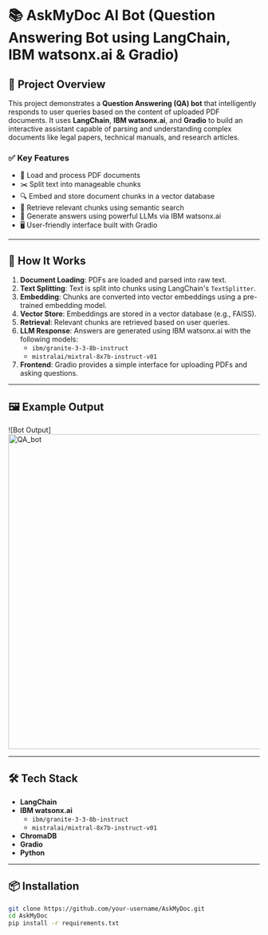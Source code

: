 # 📚 AskMyDoc AI Bot (Question Answering Bot using LangChain, IBM watsonx.ai & Gradio)

## 🧠 Project Overview

This project demonstrates a **Question Answering (QA) bot** that intelligently responds to user queries based on the content of uploaded PDF documents. It uses **LangChain**, **IBM watsonx.ai**, and **Gradio** to build an interactive assistant capable of parsing and understanding complex documents like legal papers, technical manuals, and research articles.

### ✅ Key Features

- 📄 Load and process PDF documents  
- ✂️ Split text into manageable chunks  
- 🔍 Embed and store document chunks in a vector database  
- 🧭 Retrieve relevant chunks using semantic search  
- 🤖 Generate answers using powerful LLMs via IBM watsonx.ai  
- 🖥️ User-friendly interface built with Gradio  

---

## 🚀 How It Works

1. **Document Loading**: PDFs are loaded and parsed into raw text.  
2. **Text Splitting**: Text is split into chunks using LangChain's `TextSplitter`.  
3. **Embedding**: Chunks are converted into vector embeddings using a pre-trained embedding model.  
4. **Vector Store**: Embeddings are stored in a vector database (e.g., FAISS).  
5. **Retrieval**: Relevant chunks are retrieved based on user queries.  
6. **LLM Response**: Answers are generated using IBM watsonx.ai with the following models:  
   - `ibm/granite-3-3-8b-instruct`  
   - `mistralai/mixtral-8x7b-instruct-v01`  
7. **Frontend**: Gradio provides a simple interface for uploading PDFs and asking questions.

---

## 🖼️ Example Output

![Bot Output]
<img width="1257" height="632" alt="QA_bot" src="https://github.com/user-attachments/assets/93945c82-d644-4a00-844f-5fc79572dfb1" />

---

## 🛠️ Tech Stack

- **LangChain**  
- **IBM watsonx.ai**  
  - `ibm/granite-3-3-8b-instruct`  
  - `mistralai/mixtral-8x7b-instruct-v01`  
- **ChromaDB**  
- **Gradio**  
- **Python**

---

## 📦 Installation

```bash
git clone https://github.com/your-username/AskMyDoc.git
cd AskMyDoc
pip install -r requirements.txt
